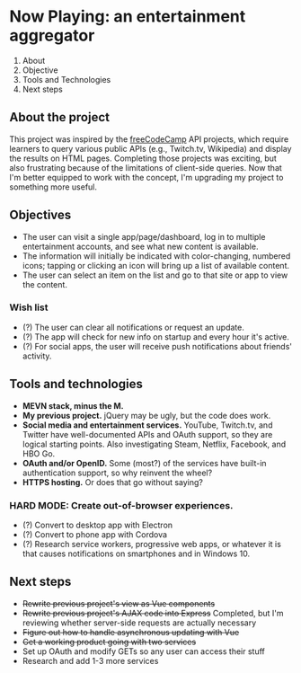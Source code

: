 # Now Playing: an entertainment aggregator
1. About
2. Objective
3. Tools and Technologies
4. Next steps

## About the project

This project was inspired by the [freeCodeCamp](https://freecodecamp.com) API projects, which require learners to query various public APIs (e.g., Twitch.tv, Wikipedia) and display the results on HTML pages. Completing those projects was exciting, but also frustrating because of the limitations of client-side queries. Now that I'm better equipped to work with the concept, I'm upgrading my project to something more useful.

## Objectives

* The user can visit a single app/page/dashboard, log in to multiple entertainment accounts, and see what new content is available. 
* The information will initially be indicated with color-changing, numbered icons; tapping or clicking an icon will bring up a list of available content.
* The user can select an item on the list and go to that site or app to view the content.

### Wish list
* (?) The user can clear all notifications or request an update.
* (?) The app will check for new info on startup and every hour it's active.
* (?) For social apps, the user will receive push notifications about friends' activity.

## Tools and technologies
* **MEVN stack, minus the M.**
* **My previous project.** jQuery may be ugly, but the code does work.
* **Social media and entertainment services.** YouTube, Twitch.tv, and Twitter have well-documented APIs and OAuth support, so they are logical starting points. Also investigating Steam, Netflix, Facebook, and HBO Go.
* **OAuth and/or OpenID.** Some (most?) of the services have built-in authentication support, so why reinvent the wheel?
* **HTTPS hosting.** Or does that go without saying?

### HARD MODE: Create out-of-browser experiences.
 * (?) Convert to desktop app with Electron
 * (?) Convert to phone app with Cordova
 * (?) Research service workers, progressive web apps, or whatever it is that causes notifications on smartphones and in Windows 10.

## Next steps
* ~~Rewrite previous project's view as Vue components~~
* ~~Rewrite previous project's AJAX code into Express~~ Completed, but I'm reviewing whether server-side requests are actually necessary
* ~~Figure out how to handle asynchronous updating with Vue~~
* ~~Get a working product going with two services~~
* Set up OAuth and modify GETs so any user can access their stuff
* Research and add 1-3 more services
